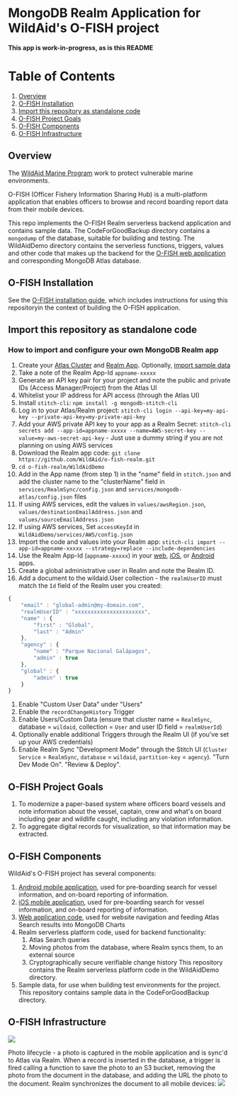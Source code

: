 # MongoDB Realm Application for WildAid's O-FISH project

**This app is work-in-progress, as is this README**

# Table of Contents
1. [Overview](#overview)
1. [O-FISH Installation](#O-FISHinstall)
1. [Import this repository as standalone code](#standalone)
1. [O-FISH Project Goals](#goals)
1. [O-FISH Components](#components)
1. [O-FISH Infrastructure](#infrastructure)

## Overview
The [WildAid Marine Program](https://marine.wildaid.org/) work to protect vulnerable marine environments.

O-FISH (Officer Fishery Information Sharing Hub) is a multi-platform application that enables officers to browse and record boarding report data from their mobile devices.

This repo implements the O-FISH Realm serverless backend application and contains sample data. The CodeForGoodBackup directory contains a `mongodump` of the database, suitable for building and testing. The WildAidDemo directory contains the serverless functions, triggers, values and other code that makes up the backend for the [O-FISH web application](https://github.com/WildAid/o-fish-web) and corresponding MongoDB Atlas database.


## <A NAME="O-FISHinstall">O-FISH Installation</A>
See the [O-FISH installation guide]((https://wildaid.github.io/)), which includes instructions for using this repositoryin the context of building the O-FISH application.

## <A NAME="standalone">Import this repository as standalone code</a>
### How to import and configure your own MongoDB Realm app

1. Create your [Atlas Cluster](https://cloud.mongodb.com) and [Realm App](https://cloud.mongodb.com). Optionally, [import sample data](https://wildaid.github.io/)
1. Take a note of the Realm App-Id `appname-xxxxx` 
1. Generate an API key pair for your project and note the public and private IDs (Access Manager/Project) from the Atlas UI
1. Whitelist your IP address for API access (through the Atlas UI)
1. Install `stitch-cli`: `npm install -g mongodb-stitch-cli`
1. Log in to your Atlas/Realm project: `stitch-cli login --api-key=my-api-key --private-api-key=my-private-api-key`
1. Add your AWS private API key to your app as a Realm Secret: `stitch-cli secrets add --app-id=appname-xxxxx --name=AWS-secret-key --value=my-aws-secret-api-key` - Just use a dummy string if you are not planning on using AWS services
1. Download the Realm app code: `git clone https://github.com/WildAid/o-fish-realm.git`
1. `cd o-fish-realm/WildAidDemo`
1. Add in the App name (from step 1) in the "name" field in `stitch.json` and add the cluster name to the "clusterName" field in `services/RealmSync/config.json` and `services/mongodb-atlas/config.json` files
1. If using AWS services, edit the values in `values/awsRegion.json`, `values/destinationEmailAddress.json` and `values/sourceEmailAddress.json`
1. If using AWS services, Set `accessKeyId` in `WildAidDemo/services/AWS/config.json`
1. Import the code and values into your Realm app: `stitch-cli import --app-id=appname-xxxxx --strategy=replace --include-dependencies`
1. Use the Realm App-Id (`appname-xxxxx`) in your [web](https://github.com/WildAid/o-fish-web), [iOS](https://github.com/WildAid/o-fish-ios), or [Android](https://github.com/WildAid/o-fish-android) apps.
1. Create a global administrative user in Realm and note the Realm ID.
1. Add a document to the wildaid.User collection - the `realmUserID` must match the `Id` field of the Realm user you created:
```js
{
    "email" : "global-admin@my-domain.com",
    "realmUserID" : "xxxxxxxxxxxxxxxxxxxxxx",
    "name" : {
        "first" : "Global",
        "last" : "Admin"
    },
    "agency" : {
        "name" : "Parque Nacional Galápagos",
        "admin" : true
    },
    "global" : {
        "admin" : true
    }
}
```
1. Enable "Custom User Data" under "Users"
1. Enable the `recordChangeHistory` Trigger
1. Enable Users/Custom Data (ensure that cluster name = `RealmSync`, database = `wildaid`, collection = `User` and user ID field = `realmUserId`)
1. Optionally enable additional Triggers through the Realm UI (if you've set up your AWS credentials)
1. Enable Realm Sync "Development Mode" through the Stitch UI (`Cluster Service` = `RealmSync`, `database` = `wildaid`, `partition-key` = `agency`). "Turn Dev Mode On". "Review & Deploy".


## O-FISH Project <A NAME="goals">Goals</A>
1. To modernize a paper-based system where officers board vessels and note information about the vessel, captain, crew and what's on board including gear and wildlife caught, including any violation information. 
1. To aggregate digital records for visualization, so that information may be extracted. 


## O-FISH <A NAME="components">Components</A>
WildAid's O-FISH project has several components:
1. <A HREF="https://github.com/WildAid/o-fish-android">Android mobile application</A>, used for pre-boarding search for vessel information, and on-board reporting of information.
1. <A HREF="https://github.com/WildAid/o-fish-ios">iOS mobile application</A>, used for pre-boarding search for vessel information, and on-board reporting of information.
1. <A HREF="https://github.com/WildAid/o-fish-web">Web application code</A>, used for website navigation and feeding Atlas Search results into MongoDB Charts
1. Realm serverless platform code, used for backend functionality:
   1. Atlas Search queries
   1. Moving photos from the database, where Realm syncs them, to an external source
   1. Cryptographically secure verifiable change history
   This repository contains the Realm serverless platform code in the WildAidDemo directory.
1. Sample data, for use when building test environments for the project. This repository contains sample data in the CodeForGoodBackup directory.

## O-FISH <A NAME="infrastructure">Infrastructure</A>
<IMG SRC="https://webassets.mongodb.com/_com_assets/cms/architecture-zszceknhuo.png">

Photo lifecycle - a photo is captured in the mobile application and is sync'd to Atlas via Realm. When a record is inserted in the database, a trigger is fired calling a function to save the photo to an S3 bucket, removing the photo from the document in the database, and adding the URL the photo to the document. Realm synchronizes the document to all mobile devices:
<IMG SRC="https://webassets.mongodb.com/_com_assets/cms/realm-sync-tsolyndigz.gif">
